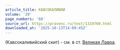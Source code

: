 ```yaml
---
article_title: КАВСОКАЛИВИИ
volume: '29'
page_numbers: '68'
source_url: https://pravenc.ru/text/1319760.html
downloaded_at: '2025-10-13T14:09:45Z'
---
```


(Кавсокаливийский скит) - см. в ст. [Великая Лавра](<https://pravenc.ru/text/Великая Лавра.html>).
